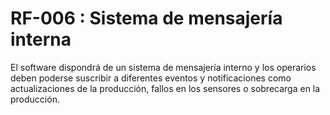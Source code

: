 # RF-006 : Sistema de mensajería interna

El software dispondrá de un sistema de mensajería interno y los operarios deben poderse suscribir a diferentes eventos y notificaciones como actualizaciones de la producción, fallos en los sensores o sobrecarga en la producción.
